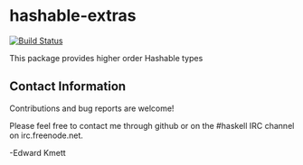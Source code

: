 hashable-extras
===============

[![Build Status](https://secure.travis-ci.org/analytics/hashable-extras.png?branch=master)](http://travis-ci.org/analytics/hashable-extras)

This package provides higher order Hashable types

Contact Information
-------------------

Contributions and bug reports are welcome!

Please feel free to contact me through github or on the #haskell IRC channel on irc.freenode.net.

-Edward Kmett
